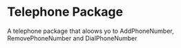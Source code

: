 # Telephone Package
 A telephone package that aloows yo to AddPhoneNumber, RemovePhoneNumber and DialPhoneNumber
